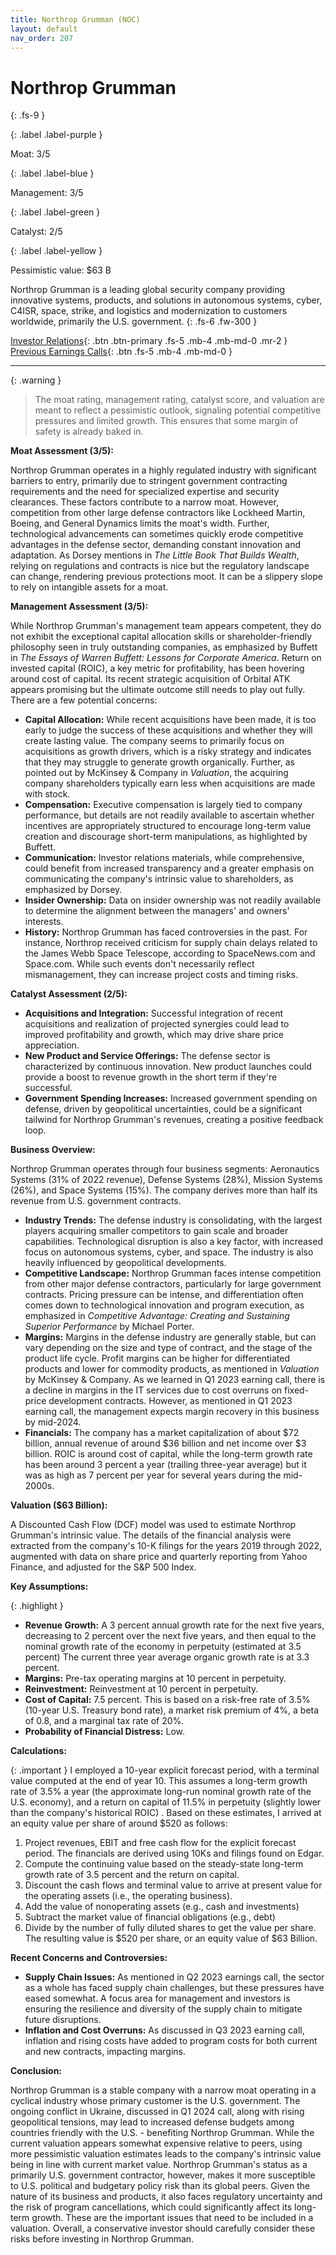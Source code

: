 ```yaml
---
title: Northrop Grumman (NOC)
layout: default
nav_order: 207
---
```


# Northrop Grumman
{: .fs-9 }

{: .label .label-purple }

Moat: 3/5

{: .label .label-blue }

Management: 3/5

{: .label .label-green }

Catalyst: 2/5

{: .label .label-yellow }

Pessimistic value: $63 B

Northrop Grumman is a leading global security company providing innovative systems, products, and solutions in autonomous systems, cyber, C4ISR, space, strike, and logistics and modernization to customers worldwide, primarily the U.S. government.
{: .fs-6 .fw-300 }

[Investor Relations](https://www.google.com/search?q=NOC+investor+relations){: .btn .btn-primary .fs-5 .mb-4 .mb-md-0 .mr-2 }
[Previous Earnings Calls](https://discountingcashflows.com/company/NOC/transcripts/){: .btn .fs-5 .mb-4 .mb-md-0 }

---

{: .warning } 
>The moat rating, management rating, catalyst score, and valuation are meant to reflect a pessimistic outlook, signaling potential competitive pressures and limited growth. This ensures that some margin of safety is already baked in.


**Moat Assessment (3/5):**

Northrop Grumman operates in a highly regulated industry with significant barriers to entry, primarily due to stringent government contracting requirements and the need for specialized expertise and security clearances. These factors contribute to a narrow moat.  However, competition from other large defense contractors like Lockheed Martin, Boeing, and General Dynamics limits the moat's width. Further, technological advancements can sometimes quickly erode competitive advantages in the defense sector, demanding constant innovation and adaptation.  As Dorsey mentions in *The Little Book That Builds Wealth*, relying on regulations and contracts is nice but the regulatory landscape can change, rendering previous protections moot. It can be a slippery slope to rely on intangible assets for a moat.

**Management Assessment (3/5):**

While Northrop Grumman's management team appears competent, they do not exhibit the exceptional capital allocation skills or shareholder-friendly philosophy seen in truly outstanding companies, as emphasized by Buffett in *The Essays of Warren Buffett: Lessons for Corporate America*. Return on invested capital (ROIC), a key metric for profitability, has been hovering around cost of capital. Its recent strategic acquisition of Orbital ATK appears promising but the ultimate outcome still needs to play out fully.  There are a few potential concerns: 

* **Capital Allocation:** While recent acquisitions have been made, it is too early to judge the success of these acquisitions and whether they will create lasting value. The company seems to primarily focus on acquisitions as growth drivers, which is a risky strategy and indicates that they may struggle to generate growth organically. Further, as pointed out by McKinsey & Company in *Valuation*, the acquiring company shareholders typically earn less when acquisitions are made with stock.
* **Compensation:**  Executive compensation is largely tied to company performance, but details are not readily available to ascertain whether incentives are appropriately structured to encourage long-term value creation and discourage short-term manipulations, as highlighted by Buffett.
* **Communication:** Investor relations materials, while comprehensive, could benefit from increased transparency and a greater emphasis on communicating the company's intrinsic value to shareholders, as emphasized by Dorsey.
* **Insider Ownership:**  Data on insider ownership was not readily available to determine the alignment between the managers' and owners' interests.
* **History:**  Northrop Grumman has faced controversies in the past. For instance, Northrop received criticism for supply chain delays related to the James Webb Space Telescope, according to SpaceNews.com and Space.com. While such events don't necessarily reflect mismanagement, they can increase project costs and timing risks.

**Catalyst Assessment (2/5):**

* **Acquisitions and Integration:**  Successful integration of recent acquisitions and realization of projected synergies could lead to improved profitability and growth, which may drive share price appreciation.
* **New Product and Service Offerings:**  The defense sector is characterized by continuous innovation. New product launches could provide a boost to revenue growth in the short term if they're successful.
* **Government Spending Increases:**  Increased government spending on defense, driven by geopolitical uncertainties, could be a significant tailwind for Northrop Grumman's revenues, creating a positive feedback loop.

**Business Overview:**

Northrop Grumman operates through four business segments: Aeronautics Systems (31% of 2022 revenue), Defense Systems (28%), Mission Systems (26%), and Space Systems (15%).  The company derives more than half its revenue from U.S. government contracts. 

* **Industry Trends:**  The defense industry is consolidating, with the largest players acquiring smaller competitors to gain scale and broader capabilities. Technological disruption is also a key factor, with increased focus on autonomous systems, cyber, and space. The industry is also heavily influenced by geopolitical developments.
* **Competitive Landscape:** Northrop Grumman faces intense competition from other major defense contractors, particularly for large government contracts.  Pricing pressure can be intense, and differentiation often comes down to technological innovation and program execution, as emphasized in *Competitive Advantage: Creating and Sustaining Superior Performance* by Michael Porter.
* **Margins:** Margins in the defense industry are generally stable, but can vary depending on the size and type of contract, and the stage of the product life cycle. Profit margins can be higher for differentiated products and lower for commodity products, as mentioned in *Valuation* by McKinsey & Company. As we learned in Q1 2023 earning call, there is a decline in margins in the IT services due to cost overruns on fixed-price development contracts. However, as mentioned in Q1 2023 earning call, the management expects margin recovery in this business by mid-2024. 
* **Financials:** The company has a market capitalization of about $72 billion, annual revenue of around $36 billion and net income over $3 billion. ROIC is around cost of capital, while the long-term growth rate has been around 3 percent a year (trailing three-year average) but it was as high as 7 percent per year for several years during the mid-2000s.

**Valuation ($63 Billion):**

A Discounted Cash Flow (DCF) model was used to estimate Northrop Grumman's intrinsic value. The details of the financial analysis were extracted from the company's 10-K filings for the years 2019 through 2022, augmented with data on share price and quarterly reporting from Yahoo Finance, and adjusted for the S&P 500 Index. 


**Key Assumptions:**

{: .highlight }
* **Revenue Growth:**  A 3 percent annual growth rate for the next five years, decreasing to 2 percent over the next five years, and then equal to the nominal growth rate of the economy in perpetuity (estimated at 3.5 percent)  The current three year average organic growth rate is at 3.3 percent.
* **Margins:** Pre-tax operating margins at 10 percent in perpetuity.
* **Reinvestment:**  Reinvestment at 10 percent in perpetuity.
* **Cost of Capital:**  7.5 percent. This is based on a risk-free rate of 3.5% (10-year U.S. Treasury bond rate), a market risk premium of 4%, a beta of 0.8, and a marginal tax rate of 20%.
* **Probability of Financial Distress:**  Low.

**Calculations:**

{: .important }
I employed a 10-year explicit forecast period, with a terminal value computed at the end of year 10. This assumes a long-term growth rate of 3.5% a year (the approximate long-run nominal growth rate of the U.S. economy), and a return on capital of 11.5% in perpetuity (slightly lower than the company's historical ROIC) . Based on these estimates, I arrived at an equity value per share of around $520 as follows:
1. Project revenues, EBIT and free cash flow for the explicit forecast period. The financials are derived using 10Ks and filings found on Edgar.
2. Compute the continuing value based on the steady-state long-term growth rate of 3.5 percent and the return on capital.  
3. Discount the cash flows and terminal value to arrive at present value for the operating assets (i.e., the operating business).
4.  Add the value of nonoperating assets (e.g., cash and investments)
5.  Subtract the market value of financial obligations (e.g., debt)
6.  Divide by the number of fully diluted shares to get the value per share.
The resulting value is $520 per share, or an equity value of $63 Billion.


**Recent Concerns and Controversies:**

* **Supply Chain Issues:**  As mentioned in Q2 2023 earnings call, the sector as a whole has faced supply chain challenges, but these pressures have eased somewhat.  A focus area for management and investors is ensuring the resilience and diversity of the supply chain to mitigate future disruptions. 
* **Inflation and Cost Overruns:** As discussed in Q3 2023 earning call, inflation and rising costs have added to program costs for both current and new contracts, impacting margins.

**Conclusion:**

Northrop Grumman is a stable company with a narrow moat operating in a cyclical industry whose primary customer is the U.S. government. The ongoing conflict in Ukraine, discussed in Q1 2024 call, along with rising geopolitical tensions, may lead to increased defense budgets among countries friendly with the U.S. - benefiting Northrop Grumman. While the current valuation appears somewhat expensive relative to peers, using more pessimistic valuation estimates leads to the company's intrinsic value being in line with current market value. Northrop Grumman's status as a primarily U.S. government contractor, however, makes it more susceptible to U.S. political and budgetary policy risk than its global peers. Given the nature of its business and products, it also faces regulatory uncertainty and the risk of program cancellations, which could significantly affect its long-term growth. These are the important issues that need to be included in a valuation. Overall, a conservative investor should carefully consider these risks before investing in Northrop Grumman.